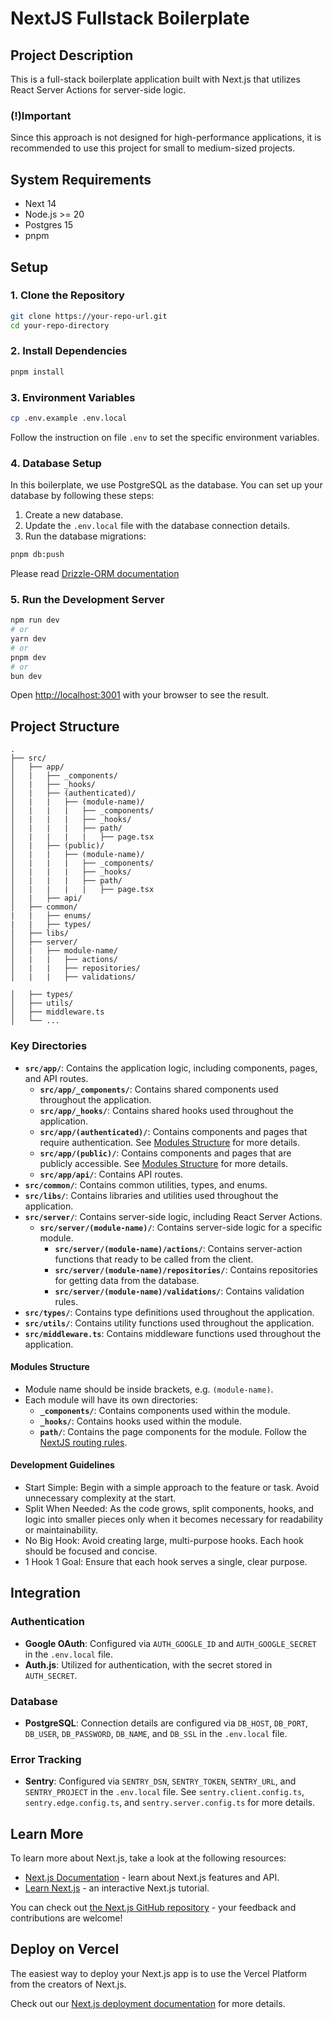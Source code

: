 # NextJS Fullstack Boilerplate

## Project Description

This is a full-stack boilerplate application built with Next.js that utilizes React Server Actions for server-side logic.

### (!)Important

Since this approach is not designed for high-performance applications, it is recommended to use this project for small to medium-sized projects.

## System Requirements

- Next 14
- Node.js >= 20
- Postgres 15
- pnpm

## Setup

### 1. Clone the Repository

```bash
git clone https://your-repo-url.git
cd your-repo-directory
```

### 2. Install Dependencies

```bash
pnpm install
```

### 3. Environment Variables

```bash
cp .env.example .env.local
```

Follow the instruction on file `.env` to set the specific environment variables.

### 4. Database Setup

In this boilerplate, we use PostgreSQL as the database. You can set up your database by following these steps:

1. Create a new database.
2. Update the `.env.local` file with the database connection details.
3. Run the database migrations:

```bash
pnpm db:push
```

Please read [Drizzle-ORM documentation](https://orm.drizzle.team/docs/overview)

### 5. Run the Development Server

```bash
npm run dev
# or
yarn dev
# or
pnpm dev
# or
bun dev
```

Open [http://localhost:3001](http://localhost:3001) with your browser to see the result.

## Project Structure

```
.
├── src/
│   ├── app/
│   |   ├── _components/
│   |   ├── _hooks/
│   |   ├── (authenticated)/
│   |   |   ├── (module-name)/
│   |   |   |   ├── _components/
│   |   |   |   ├── _hooks/
│   |   |   |   ├── path/
│   |   |   |   |   ├── page.tsx
│   |   ├── (public)/
│   |   |   ├── (module-name)/
│   |   |   |   ├── _components/
│   |   |   |   ├── _hooks/
│   |   |   |   ├── path/
│   |   |   |   |   ├── page.tsx
│   |   ├── api/
│   ├── common/
|   |   ├── enums/
|   |   ├── types/
│   ├── libs/
│   ├── server/
│   |   ├── module-name/
│   |   |   ├── actions/
│   |   |   ├── repositories/
│   |   |   ├── validations/

│   ├── types/
│   ├── utils/
│   ├── middleware.ts
│   └── ...
```

### Key Directories

- **`src/app/`**: Contains the application logic, including components, pages, and API routes.
  - **`src/app/_components/`**: Contains shared components used throughout the application.
  - **`src/app/_hooks/`**: Contains shared hooks used throughout the application.
  - **`src/app/(authenticated)/`**: Contains components and pages that require authentication. See [Modules Structure](#modules-structure) for more details.
  - **`src/app/(public)/`**: Contains components and pages that are publicly accessible. See [Modules Structure](#modules-structure) for more details.
  - **`src/app/api/`**: Contains API routes.
- **`src/common/`**: Contains common utilities, types, and enums.
- **`src/libs/`**: Contains libraries and utilities used throughout the application.
- **`src/server/`**: Contains server-side logic, including React Server Actions.
  - **`src/server/(module-name)/`**: Contains server-side logic for a specific module.
    - **`src/server/(module-name)/actions/`**: Contains server-action functions that ready to be called from the client.
    - **`src/server/(module-name)/repositories/`**: Contains repositories for getting data from the database.
    - **`src/server/(module-name)/validations/`**: Contains validation rules.
- **`src/types/`**: Contains type definitions used throughout the application.
- **`src/utils/`**: Contains utility functions used throughout the application.
- **`src/middleware.ts`**: Contains middleware functions used throughout the application.

#### Modules Structure

- Module name should be inside brackets, e.g. `(module-name)`.
- Each module will have its own directories:
  - **`_components/`**: Contains components used within the module.
  - **`_hooks/`**: Contains hooks used within the module.
  - **`path/`**: Contains the page components for the module. Follow the [NextJS routing rules](https://nextjs.org/docs/app/building-your-application/routing).

#### Development Guidelines

- Start Simple: Begin with a simple approach to the feature or task. Avoid unnecessary complexity at the start.
- Split When Needed: As the code grows, split components, hooks, and logic into smaller pieces only when it becomes necessary for readability or maintainability.
- No Big Hook: Avoid creating large, multi-purpose hooks. Each hook should be focused and concise.
- 1 Hook 1 Goal: Ensure that each hook serves a single, clear purpose.

## Integration

### Authentication

- **Google OAuth**: Configured via `AUTH_GOOGLE_ID` and `AUTH_GOOGLE_SECRET` in the `.env.local` file.
- **Auth.js**: Utilized for authentication, with the secret stored in `AUTH_SECRET`.

### Database

- **PostgreSQL**: Connection details are configured via `DB_HOST`, `DB_PORT`, `DB_USER`, `DB_PASSWORD`, `DB_NAME`, and `DB_SSL` in the `.env.local` file.

### Error Tracking

- **Sentry**: Configured via `SENTRY_DSN`, `SENTRY_TOKEN`, `SENTRY_URL`, and `SENTRY_PROJECT` in the `.env.local` file. See `sentry.client.config.ts`, `sentry.edge.config.ts`, and `sentry.server.config.ts` for more details.

## Learn More

To learn more about Next.js, take a look at the following resources:

- [Next.js Documentation](https://nextjs.org/docs) - learn about Next.js features and API.
- [Learn Next.js](https://nextjs.org/learn) - an interactive Next.js tutorial.

You can check out [the Next.js GitHub repository](https://github.com/vercel/next.js/) - your feedback and contributions are welcome!

## Deploy on Vercel

The easiest way to deploy your Next.js app is to use the Vercel Platform from the creators of Next.js.

Check out our [Next.js deployment documentation](https://nextjs.org/docs/deployment) for more details.

